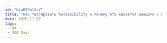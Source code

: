```yaml
---
id: "biwR2Pmt3cY"
title: "Как тестировать Accessibility и почему это касается каждого / Ольга Перевозкина - SQA Days 2020"
date: 2020-11-07
tags:
 - QA
 - SQA Days
---
```

